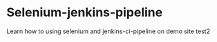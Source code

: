 # Selenium-jenkins-pipeline
Learn how to using selenium and  jenkins-ci-pipeline on demo site
test2
